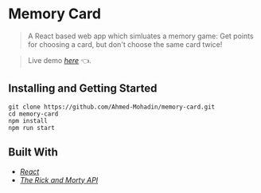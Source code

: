 # Memory Card

> A React based web app which simluates a memory game: Get points for choosing a card, but don't choose the same card twice!

> Live demo [_here_](https://ahmed-mohadin.github.io/memory-card/) 👈.

## Installing and Getting Started

```
git clone https://github.com/Ahmed-Mohadin/memory-card.git
cd memory-card
npm install
npm run start
```

## Built With

- [_React_](https://reactjs.org/)
- [_The Rick and Morty API_](https://rickandmortyapi.com/)